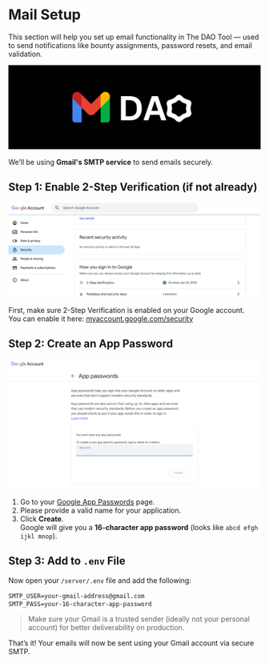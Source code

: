 # Mail Setup

This section will help you set up email functionality in The DAO Tool — used to send notifications like bounty assignments, password resets, and email validation.

![MAIL SETUP](../.gitbook/assets/mail/google-banner.png)

We’ll be using **Gmail's SMTP service** to send emails securely.

## Step 1: Enable 2-Step Verification (if not already)

![2FA](../.gitbook/assets/mail/google-2fa.png)

First, make sure 2-Step Verification is enabled on your Google account.  
You can enable it here: [myaccount.google.com/security](https://myaccount.google.com/security)

## Step 2: Create an App Password

![APPLICATION PASSWORD](../.gitbook/assets/mail/google-app-password.png)

1. Go to your [Google App Passwords](https://myaccount.google.com/apppasswords) page.
2. Please provide a valid name for your application.
3. Click **Create**.  
   Google will give you a **16-character app password** (looks like `abcd efgh ijkl mnop`).

## Step 3: Add to `.env` File

Now open your `/server/.env` file and add the following:

```env
SMTP_USER=your-gmail-address@gmail.com
SMTP_PASS=your-16-character-app-password
```

> Make sure your Gmail is a trusted sender (ideally not your personal account) for better deliverability on production.

That’s it! Your emails will now be sent using your Gmail account via secure SMTP.
